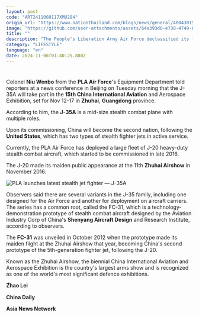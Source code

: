 ```yaml
---
layout: post
code: "ART2411060117XMU284"
origin_url: "https://www.nationthailand.com/blogs/news/general/40043015"
image: "https://github.com/user-attachments/assets/64a393d0-e738-4749-8f0f-346d32407ed8"
title: ""
description: "The People's Liberation Army Air Force declassified its latest hardware, the J-35A stealth fighter jet, on Tuesday, saying the model will make its public debut at an upcoming airshow."
category: "LIFESTYLE"
language: "en"
date: 2024-11-06T01:40:25.880Z
---
```


# 









Colonel **Niu Wenbo** from the **PLA Air Force**'s Equipment Department told reporters at a news conference in Beijing on Tuesday morning that the J-35A will take part in the **15th China International Aviation** and Aerospace Exhibition, set for Nov 12-17 in **Zhuhai**, **Guangdong** province.

According to him, the **J-35A** is a mid-size stealth combat plane with multiple roles.

Upon its commissioning, China will become the second nation, following the **United States**, which has two types of stealth fighter jets in active service.

Currently, the PLA Air Force has deployed a large fleet of J-20 heavy-duty stealth combat aircraft, which started to be commissioned in late 2016.

The J-20 made its maiden public appearance at the 11th **Zhuhai Airshow** in November 2016.

  ![PLA launches latest stealth jet fighter — J-35A](https://github.com/user-attachments/assets/4695f5e3-a0d1-4ba3-be28-bb4c32c8f100)

Observers said there are several variants in the J-35 family, including one designed for the Air Force and another for deployment on aircraft carriers. The series has a common root, called the FC-31, which is a technology-demonstration prototype of stealth combat aircraft designed by the Aviation Industry Corp of China's **Shenyang Aircraft Design** and Research Institute, according to observers.

The **FC-31** was unveiled in October 2012 when the prototype made its maiden flight at the Zhuhai Airshow that year, becoming China's second prototype of the 5th-generation fighter jet, following the J-20.

Known as the Zhuhai Airshow, the biennial China International Aviation and Aerospace Exhibition is the country's largest arms show and is recognized as one of the world's most significant defence exhibitions.

**Z้hao Lei**

**China Daily**

**Asia News Network**